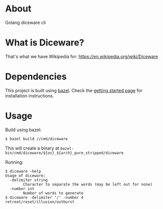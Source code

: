 # About

Golang diceware cli

# What is Diceware?

That's what we have Wikipedia for: https://en.wikipedia.org/wiki/Diceware

# Dependencies

This project is built using [bazel](https://bazel.build/). Check the [getting started page](https://docs.bazel.build/versions/master/getting-started.html) for installation instructions.

# Usage

Build using bazel:
```
$ bazel build //cmd/diceware
```

This will create a binary at `bazel-bin/cmd/diceware/${os}_${arch}_pure_stripped/diceware`

Running:
```
$ diceware -help
Usage of diceware:
  -delimiter string
        Character to separate the words (may be left out for none)
  -number int
        Number of words to generate
$ diceware -delimiter '/' -number 4
retreat/reset/illusion/outburst
```
